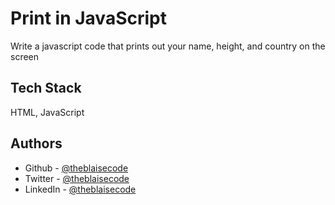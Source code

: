 
# Print in JavaScript

Write a javascript code that prints out your name, height, and country on the screen



## Tech Stack

HTML, JavaScript


## Authors

- Github - [@theblaisecode](https://github.com/theblaisecode)
- Twitter - [@theblaisecode](https://twitter.com/theblaisecode)
- LinkedIn - [@theblaisecode](https://www.linkedin.com/in/theblaisecode)
